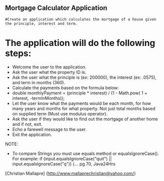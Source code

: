 ## Mortgage Calculator Application
    #Create an application which calculates the mortgage of a house given the principle, interest and term. 

# The application will do the following steps:
* Welcome the user to the application.
* Ask the user what the property ID is.
* Ask the user what the principle is (ex: 200000), the interest (ex: .0575), and term in months (360).
* Calculate the payments based on the formula below:
* double monthlyPayment =  (principle * interest) /  (1 - Math.pow( 1 + interest, -termInMonths));
* Let the user know what the payments would be each month, for how many years and months for what property. Not just total months based    on supplied term (Must use modulus operator).
* Ask the user if they would like to find out the mortgage of another home and if not, exit.
* Echo a farewell message to the user.
* Exit the application.

NOTE: 
* To compare Strings you must use equals method or equalsIgnoreCase(). For example:
if (input.equalsIgnoreCase("quit") || input.equalsIgnoreCase("q")) {... pg 70, Java24Hrs

[Christian Mallapre] (http://www.mallaprechristian@yahoo.com/) 
